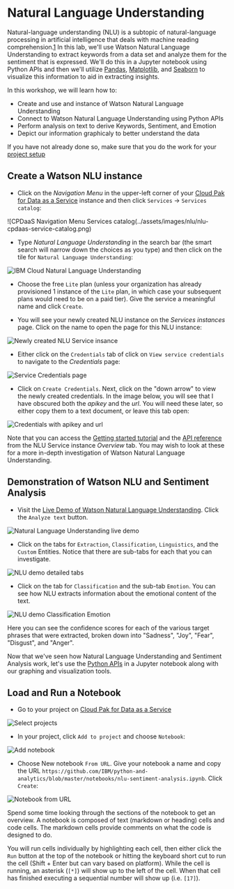 # Natural Language Understanding

Natural-language understanding (NLU) is a subtopic of natural-language processing in artificial intelligence that deals with machine reading comprehension.[1](https://en.wikipedia.org/wiki/Natural-language_understanding)
In this lab, we'll use Watson Natural Language Understanding to extract keywords from a data set and analyze them for the sentiment that is expressed. We'll do this in a Jupyter notebook using Python APIs and then we'll utilize [Pandas](https://pandas.pydata.org/pandas-docs/stable/index.html), [Matplotlib](https://matplotlib.org/index.html), and [Seaborn](https://seaborn.pydata.org/index.html) to visualize this information to aid in extracting insights.

In this workshop, we will learn how to:

* Create and use and instance of Watson Natural Language Understanding
* Connect to Watson Natural Language Understanding using Python APIs
* Perform analysis on text to derive Keywords, Sentiment, and Emotion
* Depict our information graphicaly to better understand the data

If you have not already done so, make sure that you do the work for your [project setup](../project-setup/README.md)

## Create a Watson NLU instance

* Click on the *Navigation Menu* in the upper-left corner of your [Cloud Pak for Data as a Service](https://dataplatform.cloud.ibm.com/) instance and then click `Services` -> `Services catalog`: 

![CPDaaS Navigation Menu Services catalog(../assets/images/nlu/nlu-cpdaas-service-catalog.png)

* Type *Natural Language Understanding* in the search bar (the smart search will narrow down the choices as you type) and then click on the tile for `Natural Language Understanding`:

![IBM Cloud Natural Language Understanding](../assets/images/nlu/nlu-find-in-catalog.png)

* Choose the free `Lite` plan (unless your organization has already provisioned 1 instance of the `Lite` plan, in which case your subsequent plans would need to be on a paid tier). Give the service a meaningful name and click `Create`.

* You will see your newly created NLU instance on the *Services instances* page. Click on the name to open the page for this NLU instance:

![Newly created NLU Service insance](../assets/images/nlu/nlu-new-service-created.png)

* Either click on the `Credentials` tab of click on `View service credentials` to navigate to the *Credentials* page:

![Service Credentials page](../assets/images/nlu/nlu-view-credentials.png)

* Click on `Create Credentials`. Next, click on the "down arrow" to view the newly created credentials. In the image below, you will see that I have obscured both the *apikey* and the *url*. You will need these later, so either copy them to a text document, or leave this tab open:

![Credentials with apikey and url](../assets/images/nlu/nlu-copy-apikey.png)

Note that you can access the [Getting started tutorial](https://cloud.ibm.com/docs/services/natural-language-understanding?topic=natural-language-understanding-getting-started#getting-started-tutorial) and the [API reference](https://cloud.ibm.com/apidocs/natural-language-understanding) from the NLU Service instance *Overview* tab. You may wish to look at these for a more in-depth investigation of Watson Natural Language Understanding.

## Demonstration of Watson NLU and Sentiment Analysis

* Visit the [Live Demo of Watson Natural Language Understanding](https://www.ibm.com/demos/live/natural-language-understanding/self-service/home). Click the `Analyze text` button.

![Natural Language Understanding live demo](../assets/images/nlu/nlu-live-demo.png)

* Click on the tabs for `Extraction`, `Classification`, `Linguistics`, and the `Custom` Entities. Notice that there are sub-tabs for each that you can investigate.

![NLU demo detailed tabs](../assets/images/nlu/nlu-demo-tabs.png)

* Click on the tab for `Classification` and the sub-tab `Emotion`. You can see how NLU extracts information about the emotional content of the text.

![NLU demo Classification Emotion](../assets/images/nlu/nlu-demo-classification-emotion.png)

Here you can see the confidence scores for each of the various target phrases that were extracted, broken down into "Sadness", "Joy", "Fear", "Disgust", and "Anger".

Now that we've seen how Natural Language Understanding and Sentiment Analysis work, let's use the [Python APIs](https://cloud.ibm.com/apidocs/natural-language-understanding?code=python) in a Jupyter notebook along with our graphing and visualization tools.

## Load and Run a Notebook

* Go to your project on [Cloud Pak for Data as a Service](https://dataplatform.ibm.com)

![Select projects](../assets/images/setup/cpd-create-project.png)

* In your project, click `Add to project` and choose `Notebook`:

![Add notebook](../assets/images/setup/cpd-add-notebook.png)

* Choose New notebook `From URL`. Give your notebook a name and copy the URL `https://github.com/IBM/python-and-analytics/blob/master/notebooks/nlu-sentiment-analysis.ipynb`. Click `Create`:

![Notebook from URL](../assets/images/setup/cpd-notebook-from-url.png)

Spend some time looking through the sections of the notebook to get an overview. A notebook is composed of text (markdown or heading) cells and code cells. The markdown cells provide comments on what the code is designed to do.

You will run cells individually by highlighting each cell, then either click the `Run` button at the top of the notebook or hitting the keyboard short cut to run the cell (Shift + Enter but can vary based on platform). While the cell is running, an asterisk (`[*]`) will show up to the left of the cell. When that cell has finished executing a sequential number will show up (i.e. `[17]`).
